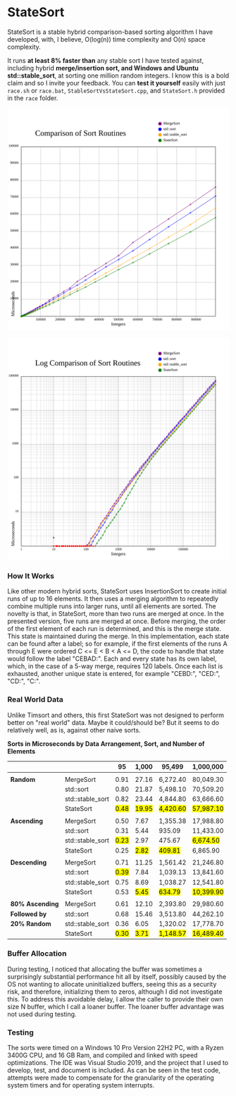 # StateSort

StateSort is a stable hybrid comparison-based sorting algorithm I have developed, with, I believe, O(log(n)) time complexity and O(n) space complexity.

It runs **at least 8% faster than** any stable sort I have tested against, including hybrid **merge/insertion sort, and Windows and Ubuntu std::stable_sort**, at sorting one million random integers. I know this is a bold claim and so I invite your feedback. You can **test it yourself** easily with just `race.sh` or `race.bat`, `StableSortVsStateSort.cpp`, and `StateSort.h` provided in the `race` folder.

![Race Results](./RaceResults_2024-12-29_12-38.txt.svg)

![Log Race Results](./RaceResults_2024-12-29_12-38.txt.log.svg)

### How It Works

Like other modern hybrid sorts, StateSort uses InsertionSort to create initial runs of up to 16 elements. It then uses a merging algorithm to repeatedly combine multiple runs into larger runs, until all elements are sorted.
The novelty is that, in StateSort, more than two runs are merged at once. In the presented version, five runs are merged at once. Before merging, the order of the first element of each run is determined, and this is the merge state. This state is maintained during the merge.
In this implementation, each state can be found after a label; so for example, if the first elements of the runs A through E were ordered C <= E < B < A <= D, the code to handle that state would follow the label "CEBAD:".
Each and every state has its own label, which, in the case of a 5-way merge, requires 120 labels. Once each list is exhausted, another unique state is entered, for example "CEBD:", "CED:", "CD:", "C:".

### Real World Data

Unlike Timsort and others, this first StateSort was not designed to perform better on "real world" data. Maybe it could/should be? But it seems to do relatively well, as is, against other naive sorts.

**Sorts in Microseconds by Data Arrangement, Sort, and Number of Elements**

|     |     | 95  | 1,000 | 95,499 | 1,000,000 |
| --- | --- | --- | --- | --- | --- |
|     |     |     |     |     |     |
| **Random** | MergeSort | 0.91 | 27.16 | 6,272.40 | 80,049.30 |
|     | std::sort | 0.80 | 21.87 | 5,498.10 | 70,509.20 |
|     | std::stable_sort | 0.82 | 23.44 | 4,844.80 | 63,666.60 |
|     | StateSort | <mark>0.48</mark> | <mark>19.95</mark> | <mark>4,420.60</mark> | <mark>57,987.10</mark> |
|     |     |     |     |     |     |
| **Ascending** | MergeSort | 0.50 | 7.67 | 1,355.38 | 17,988.80 |
|     | std::sort | 0.31 | 5.44 | 935.09 | 11,433.00 |
|     | std::stable_sort | <mark>0.23</mark> | 2.97 | 475.67 | <mark>6,674.50</mark> |
|     | StateSort | 0.25 | <mark>2.82</mark> | <mark>409.81</mark> | 6,865.90 |
|     |     |     |     |     |     |
| **Descending** | MergeSort | 0.71 | 11.25 | 1,561.42 | 21,246.80 |
|     | std::sort | <mark>0.39</mark> | 7.84 | 1,039.13 | 13,841.60 |
|     | std::stable_sort | 0.75 | 8.69 | 1,038.27 | 12,541.80 |
|     | StateSort | 0.53 | <mark>5.45</mark> | <mark>634.79</mark> | <mark>10,399.90</mark> |
|     |     |     |     |     |     |
| **80% Ascending** | MergeSort | 0.61 | 12.10 | 2,393.80 | 29,980.60 |
| **Followed by** | std::sort | 0.68 | 15.46 | 3,513.80 | 44,262.10 |
| **20% Random** | std::stable_sort | 0.36 | 6.05 | 1,320.02 | 17,778.70 |
|     | StateSort | <mark>0.30</mark> | <mark>3.71</mark> | <mark>1,148.57</mark> | <mark>16,489.40</mark> |

### Buffer Allocation

During testing, I noticed that allocating the buffer was sometimes a surprisingly substantial performance hit all by itself, possibly caused by the OS not wanting to allocate uninitialized buffers, seeing this as a security risk, and therefore, initializing them to zeros, although I did not investigate this. To address this avoidable delay, I allow the caller to provide their own size N buffer, which I call a loaner buffer. The loaner buffer advantage was not used during testing.

### Testing

The sorts were timed on a Windows 10 Pro Version 22H2 PC, with a Ryzen 3400G CPU, and 16 GB Ram, and compiled and linked with speed optimizations. The IDE was Visual Studio 2019, and the project that I used to develop, test, and document is included. As can be seen in the test code, attempts were made to compensate for the granularity of the operating system timers and for operating system interrupts.
